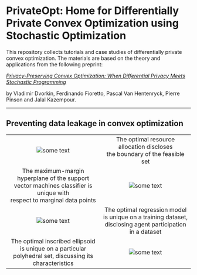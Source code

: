 # PrivateOpt: Home for Differentially Private Convex Optimization using Stochastic Optimization

This repository collects tutorials and case studies of differentially private convex optimization. The materials are based on the theory and applications from the following preprint:

[*Privacy-Preserving Convex Optimization: When Differential Privacy Meets Stochastic Programming*]()

by Vladimir Dvorkin, Ferdinando Fioretto, Pascal Van Hentenryck, Pierre Pinson and Jalal Kazempour. 

***

## Preventing data leakage in convex optimization


<table align="center">
    <tr>
        <td align="center"><img src="https://user-images.githubusercontent.com/31773955/184557633-4285460b-2437-4159-a38c-4891b268e62a.gif" alt="some text"></td>
        <td align="center"> The optimal resource allocation discloses <br> the boundary of the feasible set </td>
    </tr>
    <tr>
        <td align="center">
            The maximum-margin hyperplane of the support <br> vector 
            machines classifier is unique with <br> respect to   marginal 
            data points </td>
        <td align="center"><img src="https://user-images.githubusercontent.com/31773955/184557705-11c922f0-59b8-4ad9-bb97-80e31e34f8ab.gif" alt="some text"></td>
    </tr>
    <tr>
        <td align="center"><img src="https://user-images.githubusercontent.com/31773955/184557774-5e2ca222-c164-49ca-a11d-d74c39a74126.gif" alt="some text"></td>
        <td align="center">
            The optimal regression model is unique on a training dataset, disclosing agent participation in a dataset
        </td>
    </tr>
    <tr>
        <td align="center">The optimal inscribed ellipsoid is unique on a particular polyhedral set, discussing its characteristics</td>
        <td align="center"><img src="https://user-images.githubusercontent.com/31773955/184557785-405b2ad4-675f-4ef1-aedb-4f554b9c3658.gif" alt="some text"></td>
    </tr>
</table>




<!-- <p float="center">
  <img src="https://user-images.githubusercontent.com/31773955/184557633-4285460b-2437-4159-a38c-4891b268e62a.gif" width="350" align=center/>  
</p>
<p float="center">
  <img src="https://user-images.githubusercontent.com/31773955/184557705-11c922f0-59b8-4ad9-bb97-80e31e34f8ab.gif" width="350" /> 
</p>
<p float="center">
  <img src="https://user-images.githubusercontent.com/31773955/184557774-5e2ca222-c164-49ca-a11d-d74c39a74126.gif" width="350" />
</p>
<p float="center">
  <img src="https://user-images.githubusercontent.com/31773955/184557785-405b2ad4-675f-4ef1-aedb-4f554b9c3658.gif" width="350" />
</p>
 -->
